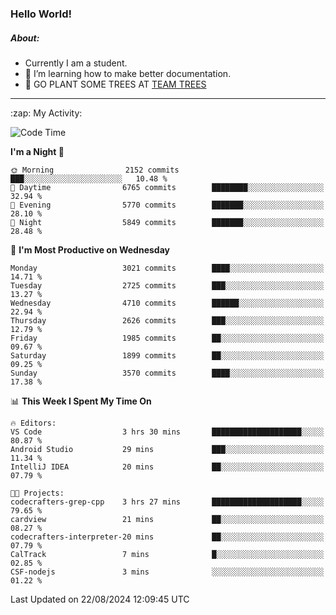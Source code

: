 ### Hello World!

##### About:
- Currently I am a student.
- 🌱 I’m learning how to make better documentation.
- 🌱 GO PLANT SOME TREES AT [TEAM TREES](https://teamtrees.org/)

---
  <summary>:zap: My Activity:</summary>
  
<!--START_SECTION:waka-->
![Code Time](http://img.shields.io/badge/Code%20Time-1%2C412%20hrs%2037%20mins-blue)

**I'm a Night 🦉** 

```text
🌞 Morning                2152 commits        ███░░░░░░░░░░░░░░░░░░░░░░   10.48 % 
🌆 Daytime                6765 commits        ████████░░░░░░░░░░░░░░░░░   32.94 % 
🌃 Evening                5770 commits        ███████░░░░░░░░░░░░░░░░░░   28.10 % 
🌙 Night                  5849 commits        ███████░░░░░░░░░░░░░░░░░░   28.48 % 
```
📅 **I'm Most Productive on Wednesday** 

```text
Monday                   3021 commits        ████░░░░░░░░░░░░░░░░░░░░░   14.71 % 
Tuesday                  2725 commits        ███░░░░░░░░░░░░░░░░░░░░░░   13.27 % 
Wednesday                4710 commits        ██████░░░░░░░░░░░░░░░░░░░   22.94 % 
Thursday                 2626 commits        ███░░░░░░░░░░░░░░░░░░░░░░   12.79 % 
Friday                   1985 commits        ██░░░░░░░░░░░░░░░░░░░░░░░   09.67 % 
Saturday                 1899 commits        ██░░░░░░░░░░░░░░░░░░░░░░░   09.25 % 
Sunday                   3570 commits        ████░░░░░░░░░░░░░░░░░░░░░   17.38 % 
```


📊 **This Week I Spent My Time On** 

```text
🔥 Editors: 
VS Code                  3 hrs 30 mins       ████████████████████░░░░░   80.87 % 
Android Studio           29 mins             ███░░░░░░░░░░░░░░░░░░░░░░   11.34 % 
IntelliJ IDEA            20 mins             ██░░░░░░░░░░░░░░░░░░░░░░░   07.79 % 

🐱‍💻 Projects: 
codecrafters-grep-cpp    3 hrs 27 mins       ████████████████████░░░░░   79.65 % 
cardview                 21 mins             ██░░░░░░░░░░░░░░░░░░░░░░░   08.27 % 
codecrafters-interpreter-20 mins             ██░░░░░░░░░░░░░░░░░░░░░░░   07.79 % 
CalTrack                 7 mins              █░░░░░░░░░░░░░░░░░░░░░░░░   02.85 % 
CSF-nodejs               3 mins              ░░░░░░░░░░░░░░░░░░░░░░░░░   01.22 % 
```


 Last Updated on 22/08/2024 12:09:45 UTC
<!--END_SECTION:waka-->
